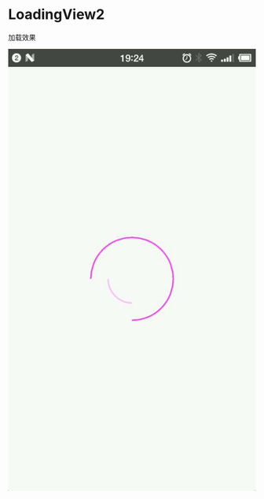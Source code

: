 # LoadingView2
加载效果

![图片](https://github.com/liaofuyou/LoadingView2/blob/master/Screenshot/Gif_20180411_192516.gif)
